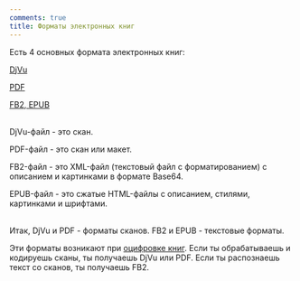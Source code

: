 ```yaml
---
comments: true
title: Форматы электронных книг
---
```


Есть 4 основных формата электронных книг:

[DjVu](/ru/djvu)

[PDF](/ru/pdf)

[FB2, EPUB](/ru/fb2-epub)
<br><br>

DjVu-файл - это скан.

PDF-файл - это скан или макет.

FB2-файл - это XML-файл (текстовый файл с форматированием) с описанием и картинками в формате Base64.

EPUB-файл - это сжатые HTML-файлы с описанием, стилями, картинками и шрифтами.
<br><br>

Итак, DjVu и PDF - форматы сканов. FB2 и EPUB - текстовые форматы.

Эти форматы возникают при [оцифровке книг](/ru/book-digitization). Если ты обрабатываешь и кодируешь сканы, ты получаешь DjVu или PDF. Если ты распознаешь текст со сканов, ты получаешь FB2.